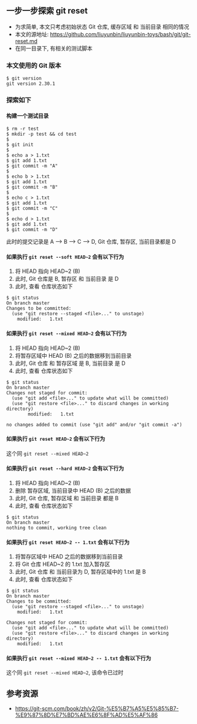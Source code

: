## 一步一步探索 git reset
* 为求简单, 本文只考虑初始状态 Git 仓库, 缓存区域 和 当前目录 相同的情况
* 本文的源地址: https://github.com/liuyunbin/liuyunbin-toys/bash/git/git-reset.md
* 在同一目录下, 有相关的测试脚本

### 本文使用的 Git 版本
```
$ git version
git version 2.30.1
```

### 探索如下
#### 构建一个测试目录
```
$ rm -r test
$ mkdir -p test && cd test
$
$ git init
$
$ echo a > 1.txt
$ git add 1.txt
$ git commit -m "A"
$
$ echo b > 1.txt
$ git add 1.txt
$ git commit -m "B"
$
$ echo c > 1.txt
$ git add 1.txt
$ git commit -m "C"
$
$ echo d > 1.txt
$ git add 1.txt
$ git commit -m "D"
```

此时的提交记录是 A --> B --> C --> D, Git 仓库, 暂存区, 当前目录都是 D

#### 如果执行 `git reset --soft HEAD~2` 会有以下行为
1. 将 HEAD 指向 HEAD~2 (B)
2. 此时, Git 仓库是 B, 暂存区 和 当前目录 是 D
3. 此时, 查看 仓库状态如下

```
$ git status
On branch master
Changes to be committed:
  (use "git restore --staged <file>..." to unstage)
    modified:   1.txt
```

#### 如果执行 `git reset --mixed HEAD~2` 会有以下行为
1. 将 HEAD 指向 HEAD~2 (B)
2. 将暂存区域中 HEAD (B) 之后的数据移到当前目录
3. 此时, Git 仓库 和 暂存区域 是 B, 当前目录 是 D
4. 此时, 查看 仓库状态如下

```
$ git status
On branch master
Changes not staged for commit:
  (use "git add <file>..." to update what will be committed)
  (use "git restore <file>..." to discard changes in working directory)
        modified:   1.txt

no changes added to commit (use "git add" and/or "git commit -a")
```

#### 如果执行 `git reset HEAD~2` 会有以下行为
这个同 `git reset --mixed HEAD~2`

#### 如果执行 `git reset --hard HEAD~2` 会有以下行为
1. 将 HEAD 指向 HEAD~2 (B)
2. 删除 暂存区域, 当前目录中 HEAD (B) 之后的数据
3. 此时, Git 仓库, 暂存区域 和 当前目录 都是 B
4. 此时, 查看 仓库状态如下

```
$ git status
On branch master
nothing to commit, working tree clean
```

#### 如果执行 `git reset HEAD~2 -- 1.txt` 会有以下行为
1. 将暂存区域中 HEAD 之后的数据移到当前目录
2. 将 Git 仓库 HEAD~2 的 1.txt 加入暂存区
3. 此时, Git 仓库 和 当前目录为 D, 暂存区域中的 1.txt 是 B
4. 此时, 查看 仓库状态如下

```
$ git status
On branch master
Changes to be committed:
  (use "git restore --staged <file>..." to unstage)
    modified:   1.txt

Changes not staged for commit:
  (use "git add <file>..." to update what will be committed)
  (use "git restore <file>..." to discard changes in working directory)
    modified:   1.txt
```

#### 如果执行 `git reset --mixed HEAD~2 -- 1.txt` 会有以下行为
这个同 `git reset --mixed HEAD~2`, 该命令已过时

## 参考资源
* https://git-scm.com/book/zh/v2/Git-%E5%B7%A5%E5%85%B7-%E9%87%8D%E7%BD%AE%E6%8F%AD%E5%AF%86


